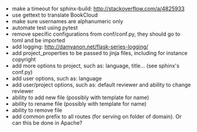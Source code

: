   - make a timeout for sphinx-build: http://stackoverflow.com/a/4825933
  - use gettext to translate BookCloud
  - make sure usernames are alphanumeric only
  - automate test using pytest
  - remove specific configurations from conf/conf.py, they should go to toml and be imported
  - add logging: http://damyanon.net/flask-series-logging/
  - add project_properties to be passed to jinja files, including for instance copyright
  - add more options to project, such as: language, title...
  (see sphinx's conf.py)
  - add user options, such as: language
  - add user/project options, such as: default reviewer and ability to change reviewer
  - ability to add new file (possibly with template for name)
  - ability to rename file (possibly with template for name)
  - ability to remove file
  - add common prefix to all routes (for serving on folder of domain). Or can this be done in Apache?






